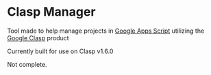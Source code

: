# Clasp Manager

Tool made to help manage projects in [Google Apps Script](https://developers.google.com/apps-script/) utilizing the [Google Clasp](https://github.com/google/clasp) product

Currently built for use on Clasp v1.6.0

Not complete.
